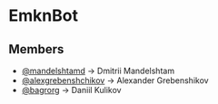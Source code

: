 # EmknBot

## Members
- [@mandelshtamd](https://github.com/mandelshtamd) → Dmitrii Mandelshtam
- [@alexgrebenshchikov](https://github.com/alexgrebenshchikov) → Alexander Grebenshikov
- [@bagrorg](https://github.com/bagrorg) → Daniil Kulikov
